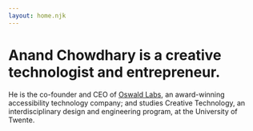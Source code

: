 ```yaml
---
layout: home.njk
---
```


# Anand Chowdhary is a creative technologist and entrepreneur.

He is the co-founder and CEO of [Oswald Labs](https://oswaldlabs.com), an award-winning accessibility technology company; and studies Creative Technology, an interdisciplinary design and engineering program, at the University of Twente.
